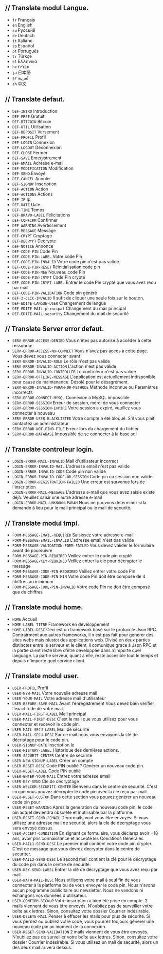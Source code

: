 ## // Translate modul Langue.

* `fr` Français
* `en` English
* `ru` Руcский
* `de` Deutsch
* `it` Italiano
* `sp` Español
* `pt` Português
* `tr` Türkçe
* `el` Ελληνικά
* `he` עברית
* `ja` 日本語
* `ar` العربية
* `zh` 中文

## // Translate defaut.

* `DEF-INTRO` Introduction
* `DEF-FREE` Gratuit
* `DEF-BITCOIN` Bitcoin
* `DEF-UTIL` Utilisation
* `DEF-DEPOSIT` Versement
* `DEF-PROFIL` Profil
* `DEF-LOGIN` Connexion
* `DEF-LOGOUT` Déconnexion
* `DEF-CLOSE` Fermer
* `DEF-SAVE` Enregistrement
* `DEF-EMAIL` Adresse e-mail
* `DEF-MODIFICATION` Modification
* `DEF-SEND` Envoyé
* `DEF-CANCEL` Annuler
* `DEF-SIGNUP` Inscription
* `DEF-ACTION` Action
* `DEF-ACTIONS` Actions
* `DEF-IP` Ip
* `DEF-DATE` Date
* `DEF-TIME` Temps
* `DEF-BRAVO-LABEL` Félicitations
* `DEF-CONFIRM` Confirmer
* `DEF-WARNING` Avertissement
* `DEF-MESSAGE` Message
* `DEF-CRYPT` Cryptage
* `DEF-DECRYPT` Decrypte
* `DEF-NOTICE` Annonce
* `DEF-CODE-PIN` Code Pin
* `DEF-CODE-PIN-LABEL` Votre code Pin
* `DEF-CODE-PIN-INVALID` Votre code pin n'est pas valide
* `DEF-CODE-PIN-RESET` Réinitialisation code pin
* `DEF-CODE-PIN-NEW` Nouveau code Pin
* `DEF-CODE-PIN-CRYPT` Code Pin crypté
* `DEF-CODE-PIN-CRYPT-LABEL` Entrer le code Pin crypté que vous avez recu par mail
* `DEF-CODE-PIN-VALIDATION` Code pin généré
* `DEF-2-CLIC-INVALID` Il sufit de cliquer une seule fois sur le bouton.
* `DEF-EDITE-LANGUE-USER` Changement de langue
* `DEF-EDITE-MAIL-principal` Changement du mail principal
* `DEF-EDITE-MAIL-security` Changement du mail de securité

## // Translate Server error defaut.

* `SERV-ERROR-ACCESS-DENIED` Vous n'êtes pas autorisé à accéder à cette ressource
* `SERV-ERROR-ACCESS-NO-CONNECT` Vous n'avez pas accès à cette page. Vous devez vous connecter avant
* `SERV-ERROR-INVALID-ROLE` Le rôle n'est pas valide
* `SERV-ERROR-INVALID-ACTION` L'action n'est pas valide
* `SERV-ERROR-INVALID-CONTROLLER` Le controleur n'est pas valide
* `SERV-ERROR-OFFLINE-MESSAGE` L'application est actuellement indisponible pour cause de maintenance. Désolé pour le désagrément.
* `SERV-ERROR-INVALID-PARAM-OR-METHODE` Méthode inconnue ou Paramètres incorrects
* `SERV-ERROR-CONNECT-MYSQL` Connexion à MySQL impossible
* `SERV-ERROR-SESSION` Erreur de session, merci de vous connecter
* `SERV-ERROR-SESSION-EXPIRE` Votre session a expiré, veuillez vous connecter à nouveau
* `SERV-ERROR-USER-BLACKLISTED`	 Votre compte a été bloqué. S'il vous plaît, contactez un administrateur
* `SERV-ERROR-NOT-FIND-FILE` Erreur lors du chargement du fichier
* `SERV-ERROR-DATABASE` Impossible de se connecter à la base sql

## // Translate controleur login.

* `LOGIN-ERROR-MAIL-INVALID` Mail d'utilisateur incorrect
* `LOGIN-ERROR-INVALID-MAIL` L'adresse email n'est pas valide
* `LOGIN-ERROR-INVALID-CODE` Code pin non valide
* `LOGIN-ERROR-INVALID-CODE-OR-SESSION` Code pin ou session non valide
* `LOGIN-ERROR-REGISTRATION-FAILED` Une erreur est survenue lors de l'inscription
* `LOGIN-ERROR-MAIL-MESSAGE` L'adresse e-mail que vous avez saisie existe déjà. Veuillez saisir une autre adresse e-mail
* `LOGIN-ERROR-MAIL-UNKNOWN-PARAM` Nous ne pouvons determiner si la demande à lieu pour le mail principal ou le mail de securité.

## // Translate modul tmpl.

* `FORM-MESSAGE-EMAIL-REQUIRED` Saisissez votre adresse e-mail
* `FORM-MESSAGE-EMAIL-INVALID` L'adresse email n'est pas valide
* `FORM-MESSAGE-VALIDATION-FORM-FAILED` Vous devez valider le formulaire avant de poursuivre
* `FORM-MESSAGE-PIN-REQUIRED` Veillez entrer le code pin crypté
* `FORM-MESSAGE-KEY-REQUIRED` Veillez entrer la cle pour décrypter le message
* `FORM-MESSAGE-CODE-PIN-REQUIRED` Veillez entrer votre code Pin
* `FORM-MESSAGE-CODE-PIN-MIN` Votre code Pin doit être composé de 4 chiffres au minimum
* `FORM-MESSAGE-CODE-PIN-INVALID` Votre code Pin ne doit être composé que de chiffres

## // Translate modul home.

* `HOME` Accueil
* `HOME-LABEL-TITRE` Framework en développement
* `HOME-LABEL-DESC` Ceci est un framework basé sur le protocole Json RPC. Contrairment aux autres frameworks, il n est pas fait pour generer des sites webs mais plustot des applications web. Divisé en deux parties distinctes entre le serveur et le client, il comunique grace à Json RPC et la partie client reste libre d'être développée dans n'importe quel language. La partie serveur, quant à elle, reste accesible tout le temps et depuis n'importe quel service client.

## // Translate modul user.

* `USER-PROFIL` Profil
* `USER-NEW-MAIL` Votre nouvelle adresse mail
* `USER-YOUR-MAIL` Votre adresse mail d'utilisateur
* `USER-BEFORE-SAVE-MAIL` Avant l'enregistrement Vous devez bien vérifier l'exactitude de votre mail.
* `USER-MAIL-FIRST-LABEL` Mail principal
* `USER-MAIL-FIRST-DESC` C'est le mail que vous utilisez pour vous connecter et recevoir le code pin.
* `USER-MAIL-SECU-LABEL` Mail de sécurité
* `USER-MAIL-SECU-DESC` Sur ce mail nous vous envoyons la clé de décriptage pour le code pin.
* `USER-SIGNUP-DATE` Inscription le
* `USER-HISTORY-LABEL` Historique des dernières actions.
* `USER-SECURIT-CENTER` Centre de securité
* `USER-NEW-SIGNUP-LABEL` Créer un compte
* `USER-RESET-DESC` Code PIN oublié ? Générer un nouveau code pin.
* `USER-RESET-LABEL` Code PIN oublié
* `USER-ENTER-YOUR-MAIL` Entrez votre adresse email
* `USER-KEY-SEND` Cle de decryptage
* `USER-WELCOM-SECURITI-CENTER` Bienvenu dans le centre de securité. C'est ici que vous pouvez décrypter le code pin avec la clé reçu par mail.
* `USER-RESET-CUSTOM` Dans cette section vous pouvez générer un nouveau code pin pour
* `USER-RESET-WARNING` Apres la generation du nouveau code pin, le code pin actuel deviendra obsolète et inutilisable par la platforme.
* `USER-RESET-SEND-2EMAIL` Deux mails vont vous être envoyés. Si vous utilisez une adresse mail de securité, alors la cle de decryptage vous sera envoyé dessus.
* `USER-ACCEPT-CONDITION` En signant ce formulaire, vous déclarez avoir +18 ans, avoir pris connaissance et accepté les Conditions Générales.
* `USER-MAIL1-SEND-DESC` Le premier mail contient votre code pin crypter. C'est ce message que vous devrez decrypter dans le centre de securiter.
* `USER-MAIL2-SEND-DESC` Le second mail contient la clé pour le décryptage du code pin dans le centre de securité.
* `USER-KEY-SEND-LABEL` Entrer la clé de décryptage que vous avez reçu par mail
* `USER-WATH-MAIL-DESC` Nous utilisons votre mail à seul fin de vous connecter à la platforme ou de vous envoyer le code pin. Nous n'avons aucun programme publicitaire ou newsletter. Nous ne vendons ni echangons vos données d'utilisateur.
* `USER-CONFIRM-SIGNUP` Votre inscription à bien été prise en compte. 2 mails viennent de vous être envoyés. N'oubliez pas de surveiller votre boîte aux lettres. Sinon, consultez votre dossier Courrier indésirable.
* `USER-DELETE-MAIL` Penser à effacer les mails pour plus de sécurité. Si vous perdez ou oubliez votre code, vous pourrez toujours génerer une nouveau code pin au moment de la connexion.
* `USER-RESET-SEND-VALIDATION` 2 mails viennent de vous être envoyés. N'oubliez pas de surveiller votre boîte aux lettres. Sinon, consultez votre dossier Courrier indésirable. Si vous utilisez un mail de securité, alors un des deux mail arivera dessus.
